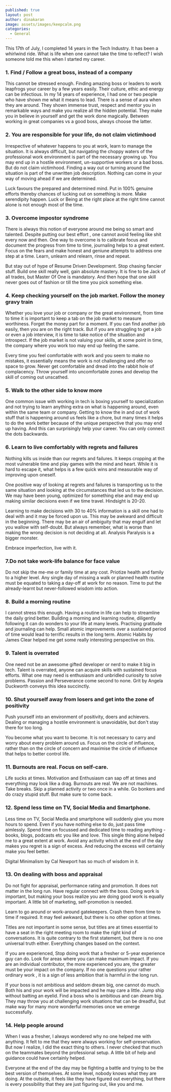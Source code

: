 ```yaml
---
published: true
layout: post
author: dinakaran
image: assets/images/keepcalm.png
categories:
  - General
---
```


This 17th of July, I completed 14 years in the Tech Industry. It has been a whirlwind ride. What is life when one cannot take the time to reflect? I wish someone told me this when I started my career.

### 1. Find / Follow a great boss, instead of a company

This cannot be stressed enough. Finding amazing boss or leaders to work leapfrogs your career by a few years easily. Their culture, ethic and energy can be infectious. In my  14 years of experience, I had one or two people who have shown me what it means to lead. There is a sense of aura when they are around. They shown immense trust, respect and mentor you in remarkable ways and make you realize all the hidden potential. They make you in believe in yourself and get the work done magically. Between working in great companies vs a good boss, always choose the latter. 

### 2. You are responsible for your life, do not claim victimhood

Irrespective of whatever happens to you at work, learn to manage the situation. It is always difficult, but navigating the choppy waters of the professional work environment is part of the necessary growing up. You may end up in a hostile environment, un-supportive workers or a bad boss. But do not claim victimhood. Finding a way out or turning around the situation is part of the unwritten job description. Nothing can come in your way of moving ahead if we are determined. 

Luck favours the prepared and determined mind.  Put in 100% genuine efforts thereby chances of lucking out on something is more. Make serendipity happen. Luck or Being at the right place at the right time cannot alone is not enough most of the time. 

### 3. Overcome impostor syndrome 

There is always this notion of everyone around me being so smart and talented. Despite putting our best effort , one cannot avoid feeling like shit every now and then. One way to overcome is to calibrate focus and document the progress from time to time, journaling helps to a great extent. Focus on the fears and make honest and geniune attempts to address one step at a time. Learn, unlearn and relearn, rinse and repeat.

But stay out of hype of Resume Driven Development. Stop chasing fancier stuff. Build one skill really well, gain absolute mastery.  It is fine to be Jack of all trades, but Master Of One is mandatory. And then hope that one skill never goes out of fashion or till the time you pick something else. 
 
### 4. Keep checking yourself on the job market. Follow the money gravy train

Whether you love your job or company or the great environment, from time to time it is important to keep a tab on the job market to measure worthiness. Forget the money part for a moment. If you can find another job easily, then you are on the right track. But if you are struggling to get a job or even a job interview, it is time to take notice of the situation and introspect. If the job market is not valuing your skills, at some point in time, the company where you work too may end up feeling the same. 

Every time you feel comfortable with work and you seem to make no mistakes, it essentially means the work is not challenging and offer no space to grow. Never get comfortable and dread into the rabbit hole of complacency. Throw yourself into uncomfortable zones and develop the skill of coming out unscathed.


### 5. Walk to the other side to know more

One common issue with working in tech is boxing yourself to specialization and not trying to learn anything extra on what is happening around, even within the same team or company. Getting to know the in and out of work stuff that is happening around us feels like a chore, but many times it helps to do the work better because of the unique perspective that you may end up having. And this can surprisingly help your career. You can only connect the dots backwards. 

### 6. Learn to live comfortably with regrets and failures

Nothing kills us inside than our regrets and failures. It keeps cropping at the most vulnerable time and play games with the mind and heart. While it is hard to escape it, what helps is a few quick wins and measurable way of improving upon oneself.  

One positive way of looking at regrets and failures is transporting us to the same situation and looking at the circumstances that led us to the decision. We may have been young, optimized for something else and may end up making similar decisions even if we time travel. Hindsight is 20-20.

Learning to make decisions with 30 to 40% information is a skill one had to deal with and it may be forced upon us.  This may be awkward and difficult in the beginning. There may be an air of ambiguity that may engulf and let you wallow with self-doubt. But always remember, what is worse than making the wrong decision is not deciding at all. Analysis Paralysis is a bigger monster.  

Embrace imperfection, live with it.

### 7.Do not take work-life balance for face value

Do not skip the me-me or family time at any cost. Priotize health and family to a higher level. Any single day of missing a walk or planned health routine must be equated to taking a day-off at work for no reason. Time to put the already-learnt but never-followed wisdom into action.

### 8. Build a morning routine

I cannot stress this enough. Having a routine in life can help to streamline the daily grind better. Building a morning and learning routine, diligently following it can do wonders to your life at many levels. Practising gratitude and journaling can help. Small atomic improvements over a sustained period of time would lead to terrific results in the long term. Atomic Habits by James Clear helped me get some really interesting perspective on this. 

### 9.  Talent is overrated

One need not be an awesome gifted developer or nerd to make it big in tech. Talent is overrated, anyone can acquire skills with sustained focus efforts. What one may need is enthusiasm and unbridled curiosity to solve problems. Passion and Perseverance come second to none. Grit by Angela Duckworth conveys this idea succinctly. 

### 10. Shut yourself away from losers and get into the zone of positivity 

Push yourself into an environment of positivity, doers and achievers. Dealing or managing a hostile environment is unavoidable, but don't stay there for too long. 

You become what you want to become. It is not necessary to carry and worry about every problem around us. Focus on the circle of influence, rather than on the circle of concern and maximise the circle of influence that helps to better control life.

### 11. Burnouts are real. Focus on self-care. 

Life sucks at times. Motivation and Enthusiasm can sap off at times and everything may look like a drag. Burnouts are real. We are not machines. Take breaks. Skip a planned activity or two once in a while. Go bonkers and do crazy stupid stuff. But make sure to come back. 

### 12. Spend less time on TV, Social Media and Smartphone. 

Less time on TV, Social Media and smartphone will suddenly give you more hours to spend. Even if you have nothing else to do, just pass time aimlessly. Spend time on focussed and dedicated time to reading anything - books, blogs, podcasts etc you like and love. This single thing alone helped me to a great extent at work. Avoid any activity which at the end of the day makes you regret is a sign of excess. And reducing the excess will certainly make you feel better.

Digital Minimalism by Cal Newport has so much of wisdom in it.  

### 13. On dealing with boss and appraisal 

Do not fight for appraisal, performance rating and promotion. It does not matter in the long run. Have regular connect with the boss. Doing work is important, but making your boss realize you are doing good work is equally important. A little bit of marketing, self-promotion is needed. 

Learn to go around or work-around gatekeepers. Crash them from time to time if required. It may feel awkward, but there is no other option at times. 

Titles are not important in some sense, but titles are at times essential to have a seat in the right meeting room to make the right kind of conversations.  It is quite contrary to the first statement, but there is no one universal truth either. Everything changes based on the context. 

If you are experienced, Stop doing work that a fresher or 5-year experience guy can do. Look for areas where you can make maximum impact. If you are an individual contributor, the more experienced you are, the greater must be your impact on the company. If no one questions your rather ordinary work , it is a sign of less ambition that is harmful in the long run. 

If your boss is not ambitious and seldom dream big, one cannot do much. Both his and your work will be impacted and he may care a little.  Jump ship without batting an eyelid.  Find a boss who is ambitious and can dream big. They may throw you at challenging work situations that can be dreadful, but make way for many more wonderful memories once we emerge successfully.

### 14.  Help people around 

When I was a fresher, I always wondered why no one helped me with anything. It felt to me that they were always working for self-preservation. But now I realize, I did the exact thing to others. I never checked that much on the teammates beyond the professional setup. A little bit of help and guidance could have certainly helped.  

Everyone at the end of the day may be fighting a battle and trying to be the best version of themselves. At some level, nobody knows what they are doing. At the outside, it feels like they have figured out everything, but there is every possibility that they are just figuring out, like you and me.
